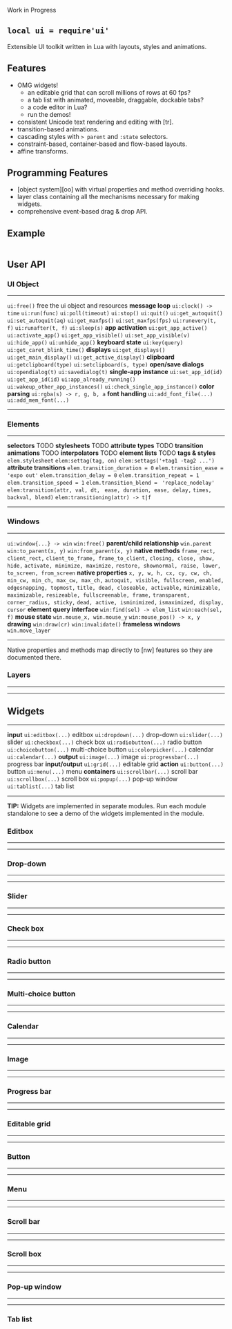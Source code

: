 
<warn>Work in Progress</warn>

## `local ui = require'ui'`

Extensible UI toolkit written in Lua with layouts, styles and animations.

## Features

  * OMG widgets!
    * an editable grid that can scroll millions of rows at 60 fps?
	 * a tab list with animated, moveable, draggable, dockable tabs?
	 * a code editor in Lua?
	 * run the demos!
  * consistent Unicode text rendering and editing with [tr].
  * transition-based animations.
  * cascading styles with `> parent` and `:state` selectors.
  * constraint-based, container-based and flow-based layouts.
  * affine transforms.

## Programming Features

  * [object system][oo] with virtual properties and method overriding hooks.
  * layer class containing all the mechanisms necessary for making widgets.
  * comprehensive event-based drag & drop API.

## Example

~~~

~~~

## User API

### UI Object

-------------------------------------- ---------------------------------------
`ui:free()`                            free the ui object and resources
__message loop__
`ui:clock() -> time`
`ui:run(func)`
`ui:poll(timeout)`
`ui:stop()`
`ui:quit()`
`ui:get_autoquit()`
`ui:set_autoquit(aq)`
`ui:get_maxfps()`
`ui:set_maxfps(fps)`
`ui:runevery(t, f)`
`ui:runafter(t, f)`
`ui:sleep(s)`
__app activation__
`ui:get_app_active()`
`ui:activate_app()`
`ui:get_app_visible()`
`ui:set_app_visible(v)`
`ui:hide_app()`
`ui:unhide_app()`
__keyboard state__
`ui:key(query)`
`ui:get_caret_blink_time()`
__displays__
`ui:get_displays()`
`ui:get_main_display()`
`ui:get_active_display()`
__clipboard__
`ui:getclipboard(type)`
`ui:setclipboard(s, type)`
__open/save dialogs__
`ui:opendialog(t)`
`ui:savedialog(t)`
__single-app instance__
`ui:set_app_id(id)`
`ui:get_app_id(id)`
`ui:app_already_running()`
`ui:wakeup_other_app_instances()`
`ui:check_single_app_instance()`
__color parsing__
`ui:rgba(s) -> r, g, b, a`
__font handling__
`ui:add_font_file(...)`
`ui:add_mem_font(...)`
-------------------------------------- ---------------------------------------

### Elements

-------------------------------------- ---------------------------------------
__selectors__
TODO
__stylesheets__
TODO
__attribute types__
TODO
__transition animations__
TODO
__interpolators__
TODO
__element lists__
TODO
__tags & styles__
`elem.stylesheet`
`elem:settag(tag, on)`
`elem:settags('+tag1 -tag2 ...')`
__attribute transitions__
`elem.transition_duration = 0`
`elem.transition_ease = 'expo out'`
`elem.transition_delay = 0`
`elem.transition_repeat = 1`
`elem.transition_speed = 1`
`elem.transition_blend = `
  `'replace_nodelay'`
`elem:transition(attr, val, dt, `
  `ease, duration, ease, delay,`
  `times, backval, blend)`
`elem:transitioning(attr) -> t|f`
-------------------------------------- ---------------------------------------

### Windows

-------------------------------------- ---------------------------------------
`ui:window{...} -> win`
`win:free()`
__parent/child relationship__
`win.parent`
`win:to_parent(x, y)`
`win:from_parent(x, y)`
__native methods__
`frame_rect, client_rect,`
`client_to_frame, frame_to_client,`
`closing, close, show, hide,`
`activate, minimize, maximize,`
`restore, shownormal, raise, lower,`
`to_screen, from_screen`
__native properties__
`x, y, w, h, cx, cy, cw, ch,`
`min_cw, min_ch, max_cw, max_ch,`
`autoquit, visible, fullscreen,`
`enabled, edgesnapping, topmost,`
`title, dead, closeable, activable,`
`minimizable, maximizable,`
`resizeable, fullscreenable, frame,`
`transparent, corner_radius, sticky,`
`dead, active, isminimized,`
`ismaximized, display, cursor`
__element query interface__
`win:find(sel) -> elem_list`
`win:each(sel, f)`
__mouse state__
`win.mouse_x, win.mouse_y`
`win:mouse_pos() -> x, y`
__drawing__
`win:draw(cr)`
`win:invalidate()`
__frameless windows__
`win.move_layer`
-------------------------------------- ---------------------------------------

Native properties and methods map directly to [nw] features so they are documented there.

### Layers

-------------------------------------- ---------------------------------------

-------------------------------------- ---------------------------------------

## Widgets

-------------------------------------- ---------------------------------------
__input__
`ui:editbox(...)`                      editbox
`ui:dropdown(...)`                     drop-down
`ui:slider(...)`                       slider
`ui:checkbox(...)`                     check box
`ui:radiobutton(...)`                  radio button
`ui:choicebutton(...)`                 multi-choice button
`ui:colorpicker(...)`                  calendar
`ui:calendar(...)`
__output__
`ui:image(...)`                        image
`ui:progressbar(...)`                  progress bar
__input/output__
`ui:grid(...)`                         editable grid
__action__
`ui:button(...)`                       button
`ui:menu(...)`                         menu
__containers__
`ui:scrollbar(...)`                    scroll bar
`ui:scrollbox(...)`                    scroll box
`ui:popup(...)`                        pop-up window
`ui:tablist(...)`                      tab list
-------------------------------------- ---------------------------------------

__TIP:__ Widgets are implemented in separate modules. Run each module
standalone to see a demo of the widgets implemented in the module.

### Editbox

-------------------------------------- ---------------------------------------

-------------------------------------- ---------------------------------------

### Drop-down

-------------------------------------- ---------------------------------------

-------------------------------------- ---------------------------------------

### Slider

-------------------------------------- ---------------------------------------

-------------------------------------- ---------------------------------------

### Check box

-------------------------------------- ---------------------------------------

-------------------------------------- ---------------------------------------

### Radio button

-------------------------------------- ---------------------------------------

-------------------------------------- ---------------------------------------

### Multi-choice button

-------------------------------------- ---------------------------------------

-------------------------------------- ---------------------------------------

### Calendar

-------------------------------------- ---------------------------------------

-------------------------------------- ---------------------------------------

### Image

-------------------------------------- ---------------------------------------

-------------------------------------- ---------------------------------------

### Progress bar

-------------------------------------- ---------------------------------------

-------------------------------------- ---------------------------------------

### Editable grid

-------------------------------------- ---------------------------------------

-------------------------------------- ---------------------------------------

### Button

-------------------------------------- ---------------------------------------

-------------------------------------- ---------------------------------------

### Menu

-------------------------------------- ---------------------------------------

-------------------------------------- ---------------------------------------

### Scroll bar

-------------------------------------- ---------------------------------------

-------------------------------------- ---------------------------------------

### Scroll box

-------------------------------------- ---------------------------------------

-------------------------------------- ---------------------------------------

### Pop-up window

-------------------------------------- ---------------------------------------

-------------------------------------- ---------------------------------------

### Tab list


